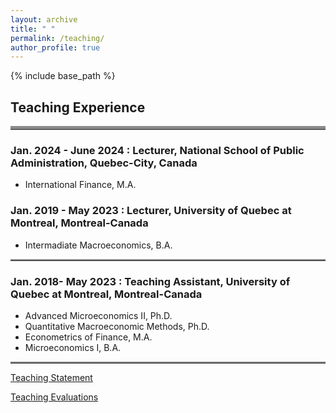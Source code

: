 ```yaml
---
layout: archive
title: " "
permalink: /teaching/
author_profile: true
---
```


{% include base_path %}
## Teaching Experience

<hr style="border-top: 5px solid #8c8b8b; width:100%;">

### Jan. 2024 - June 2024 : Lecturer, National School of Public Administration, Quebec-City, Canada
* International Finance, M.A. 

### Jan. 2019 - May 2023 : Lecturer, University of Quebec at Montreal, Montreal-Canada
* Intermadiate Macroeconomics, B.A.

<hr style="border-top: 2px solid #8c8b8b; width:100%;">

### Jan. 2018- May 2023 : Teaching Assistant, University of Quebec at Montreal, Montreal-Canada
* Advanced Microeconomics II, Ph.D. 
* Quantitative Macroeconomic Methods, Ph.D. 
* Econometrics of Finance, M.A. 
* Microeconomics I, B.A. 

<hr style="border-top: 2px solid #8c8b8b; width:100%;">

<a href="http://avoumatsodo.github.io/files/teaching_statement.pdf" target="_blank">Teaching Statement</a>

<a href="http://avoumatsodo.github.io/files/teaching_evaluation.pdf" target="_blank">Teaching Evaluations</a>







